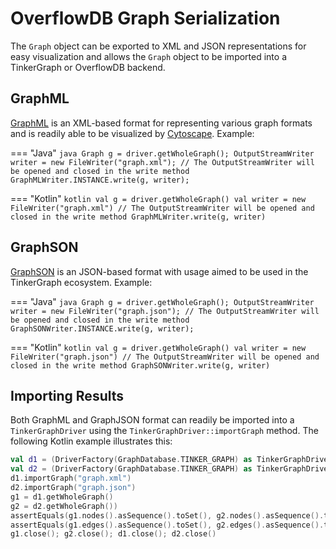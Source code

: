 # OverflowDB Graph Serialization

The `Graph` object can be exported to XML and JSON representations for
easy visualization and allows the `Graph` object to be imported into a
TinkerGraph or OverflowDB backend.

## GraphML

[GraphML](http://graphml.graphdrawing.org/) is an XML-based format for
representing various graph formats and is readily able to be visualized by
[Cytoscape](https://cytoscape.org/). Example:

=== "Java"
    ```java
    Graph g = driver.getWholeGraph();
    OutputStreamWriter writer = new FileWriter("graph.xml");
    // The OutputStreamWriter will be opened and closed in the write method
    GraphMLWriter.INSTANCE.write(g, writer);
    ```

=== "Kotlin"
    ```kotlin
    val g = driver.getWholeGraph()
    val writer = new FileWriter("graph.xml")
    // The OutputStreamWriter will be opened and closed in the write method
    GraphMLWriter.write(g, writer)
    ```

## GraphSON

[GraphSON](https://tinkerpop.apache.org/docs/current/reference/#graphson) 
is an JSON-based format with usage aimed to be used in the TinkerGraph
ecosystem. Example:

=== "Java"
    ```java
    Graph g = driver.getWholeGraph();
    OutputStreamWriter writer = new FileWriter("graph.json");
    // The OutputStreamWriter will be opened and closed in the write method
    GraphSONWriter.INSTANCE.write(g, writer);
    ```

=== "Kotlin"
    ```kotlin
    val g = driver.getWholeGraph()
    val writer = new FileWriter("graph.json")
    // The OutputStreamWriter will be opened and closed in the write method
    GraphSONWriter.write(g, writer)
    ```
## Importing Results

Both GraphML and GraphJSON format can readily be imported into a `TinkerGraphDriver`
using the `TinkerGraphDriver::importGraph` method. The following Kotlin example
illustrates this:

```kotlin
val d1 = (DriverFactory(GraphDatabase.TINKER_GRAPH) as TinkerGraphDriver).apply { connect() }
val d2 = (DriverFactory(GraphDatabase.TINKER_GRAPH) as TinkerGraphDriver).apply { connect() }
d1.importGraph("graph.xml")
d2.importGraph("graph.json")
g1 = d1.getWholeGraph()
g2 = d2.getWholeGraph())
assertEquals(g1.nodes().asSequence().toSet(), g2.nodes().asSequence().toSet())
assertEquals(g1.edges().asSequence().toSet(), g2.edges().asSequence().toSet())
g1.close(); g2.close(); d1.close(); d2.close()
```